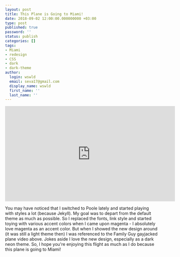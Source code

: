 ```yaml
---
layout: post
title: This Plane is Going to Miami!
date: 2018-09-02 12:00:00.000000000 +03:00
type: post
published: true
password: ''
status: publish
categories: []
tags:
- Miami
- redesign
- CSS
- dark
- dark-theme
author:
  login: wswld
  email: seva17@gmail.com
  display_name: wswld
  first_name: ''
  last_name: ''
---
```


<iframe width="560" height="315" src="https://www.youtube.com/embed/xEz7je7Zv-Q" frameborder="0" allow="autoplay; encrypted-media" allowfullscreen></iframe>

You may have noticed that I switched to Poole lately and started playing with 
styles a lot (because Jekyll). My goal was to depart from the default theme as 
much as possible. So I replaced the fonts, link style and started toying with 
various accent colors when I came upon magenta - I absolutely love magenta as an 
accent color. But when I showed the new design around (it was still a light 
theme then) I was referenced to the Family Guy gayjacked plane video above. 
Jokes aside I love the new design, especially as a dark neon theme. So, I hope 
you're enjoying this flight as much as I do because this plane is going to 
Miami!